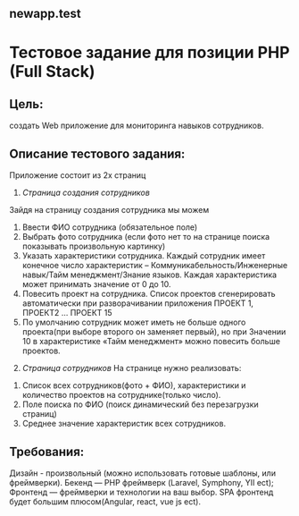 ## newapp.test

# Тестовое задание для позиции PHP (Full Stack)


## Цель: 
создать Web приложение для мониторинга навыков сотрудников.

## Описание тестового задания:
Приложение состоит из 2х страниц

1. *Страница создания сотрудников*

Зайдя на страницу создания сотрудника мы можем

1) Ввести ФИО сотрудника (обязательное поле)
2) Выбрать фото сотрудника (если фото нет то на странице поиска показывать произвольную картинку)
3) Указать характеристики сотрудника.
Каждый сотрудник имеет конечное число характеристик – Коммуникабельность/Инженерные навык/Тайм менеджмент/Знание языков.
Каждая характеристика может принимать значение от 0 до 10.
4) Повесить проект на сотрудника. Список проектов сгенерировать автоматически при разворачивании приложения ПРОЕКТ 1, ПРОЕКТ2 … ПРОЕКТ 15
5) По умолчанию сотрудник может иметь не больше одного проекта(при выборе второго он заменяет первый), но при Значении 10 в характеристике «Тайм менеджмент» можно повесить больше проектов.

2. *Страница сотрудников*
На странице нужно реализовать:
1) Список всех сотрудников(фото + ФИО), характеристики и количество проектов на сотруднике(только число).
2) Поле поиска по ФИО (поиск динамический без перезагрузки страниц)
3) Среднее значение характеристик всех сотрудников.

## Требования:
Дизайн - произвольный (можно использовать готовые шаблоны, или фреймверки).
Бекенд — PHP фреймверк (Laravel, Symphony, YII ect);
Фронтенд — фреймверки и технологии на ваш выбор. SPA фронтенд будет большим плюсом(Angular, react, vue js ect).
